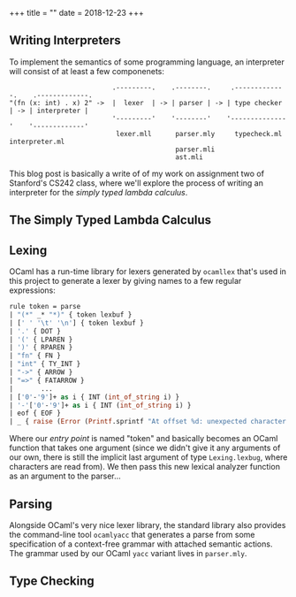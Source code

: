 +++
title = ""
date = 2018-12-23
+++

Writing Interpreters
--------------------

To implement the semantics of some programming language, an interpreter
will consist of at least a few componenets:
```
                          .---------.    .--------.     .-------------.    .-------------.
"(fn (x: int) . x) 2" ->  |  lexer  | -> | parser | -> | type checker | -> | interpreter |
                          '---------'    '--------'    '--------------'    '-------------'
                           lexer.mll      parser.mly     typecheck.ml       interpreter.ml
                                          parser.mli
                                          ast.mli
```

This blog post is basically a write of of my work on assignment two of
Stanford's CS242 class, where we'll explore the process of writing an
interpreter for the _simply typed lambda calculus_.

## The Simply Typed Lambda Calculus


## Lexing
OCaml has a run-time library for lexers generated by `ocamllex` that's used in this
project to generate a lexer by giving names to a few regular expressions:

```ocaml
rule token = parse
| "(*" _* "*)" { token lexbuf }
| [' ' '\t' '\n'] { token lexbuf }
| '.' { DOT }
| '(' { LPAREN }
| ')' { RPAREN }
| "fn" { FN }
| "int" { TY_INT }
| "->" { ARROW }
| "=>" { FATARROW }
|       ...
| ['0'-'9']+ as i { INT (int_of_string i) }
| '-'['0'-'9']+ as i { INT (int_of_string i) }
| eof { EOF }
| _ { raise (Error (Printf.sprintf "At offset %d: unexpected character.\n" (Lexing.lexeme_start lexbuf))) }

```

Where our _entry point_ is named "token" and basically becomes an OCaml function that
takes one argument (since we didn't give it any arguments of our own, there is still
the implicit last argument of type `Lexing.lexbug`, where characters are read from).
We then pass this new lexical analyzer function as an argument to the parser...

## Parsing
Alongside OCaml's very nice lexer library, the standard library also provides the
command-line tool `ocamlyacc` that generates a parse from some specification of a
context-free grammar with attached semantic actions. The grammar used by our OCaml
`yacc` variant lives in `parser.mly`.

## Type Checking